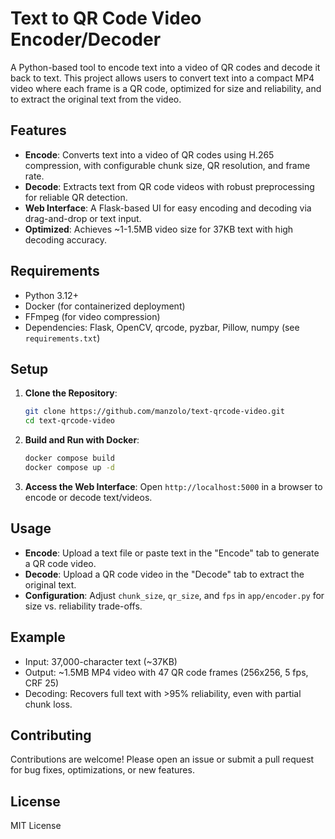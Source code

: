 # Text to QR Code Video Encoder/Decoder

A Python-based tool to encode text into a video of QR codes and decode it back to text. This project allows users to convert text into a compact MP4 video where each frame is a QR code, optimized for size and reliability, and to extract the original text from the video.

## Features
- **Encode**: Converts text into a video of QR codes using H.265 compression, with configurable chunk size, QR resolution, and frame rate.
- **Decode**: Extracts text from QR code videos with robust preprocessing for reliable QR detection.
- **Web Interface**: A Flask-based UI for easy encoding and decoding via drag-and-drop or text input.
- **Optimized**: Achieves ~1-1.5MB video size for 37KB text with high decoding accuracy.

## Requirements
- Python 3.12+
- Docker (for containerized deployment)
- FFmpeg (for video compression)
- Dependencies: Flask, OpenCV, qrcode, pyzbar, Pillow, numpy (see `requirements.txt`)

## Setup
1. **Clone the Repository**:
   ```bash
   git clone https://github.com/manzolo/text-qrcode-video.git
   cd text-qrcode-video
   ```

2. **Build and Run with Docker**:
   ```bash
   docker compose build
   docker compose up -d
   ```

3. **Access the Web Interface**:
   Open `http://localhost:5000` in a browser to encode or decode text/videos.

## Usage
- **Encode**: Upload a text file or paste text in the "Encode" tab to generate a QR code video.
- **Decode**: Upload a QR code video in the "Decode" tab to extract the original text.
- **Configuration**: Adjust `chunk_size`, `qr_size`, and `fps` in `app/encoder.py` for size vs. reliability trade-offs.

## Example
- Input: 37,000-character text (~37KB)
- Output: ~1.5MB MP4 video with 47 QR code frames (256x256, 5 fps, CRF 25)
- Decoding: Recovers full text with >95% reliability, even with partial chunk loss.

## Contributing
Contributions are welcome! Please open an issue or submit a pull request for bug fixes, optimizations, or new features.

## License
MIT License